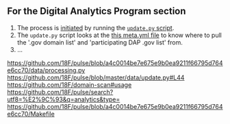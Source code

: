 

## For the Digital Analytics Program section

1. The process is [initiated](https://github.com/18F/pulse/blob/master/docs/setup.md#then-run-it) by running the [`update.py` script](https://github.com/18F/pulse/blob/master/data/update.py).  
2. The `update.py` script looks at the [this meta.yml file](https://github.com/18F/pulse/blob/master/meta.yml) to know where to pull the '.gov domain list' and 'participating DAP .gov list' from.  
3. ...


  
https://github.com/18F/pulse/blob/a4c0014be7e675e9b0ea9211f66795d764e6cc70/data/processing.py
https://github.com/18F/pulse/blob/master/data/update.py#L44
https://github.com/18F/domain-scan#usage
https://github.com/18F/pulse/search?utf8=%E2%9C%93&q=analytics&type=
https://github.com/18F/pulse/blob/a4c0014be7e675e9b0ea9211f66795d764e6cc70/Makefile
